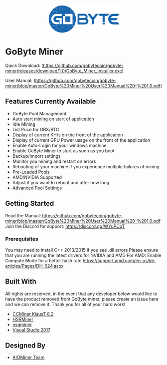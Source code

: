<p align="center">
  <img src="https://github.com/gobytecoin/gobyte-miner/blob/master/GoByte-Logo.png">
</p>

# GoByte Miner
Quick Download: (https://github.com/gobytecoin/gobyte-miner/releases/download/1.0/GoByte_Miner_Installer.exe)

User Manual: (https://github.com/gobytecoin/gobyte-miner/blob/master/GoByte%20Miner%20User%20Manual%20-%201.0.pdf)

## Features Currently Available
 - GoByte Pool Management
 - Auto start mining on start of application
 - Idle Mining
 - List Price for GBX/BTC
 - Display of current KH/s on the front of the application
 - Display of current GPU Power usage on the front of the application 
 - Enable Auto-Login for your windows machine
 - Enable GoByte Miner  to start as soon as you boot 
 - Backup/Import settings
 - Monitor you mining and restart on errors
 - Rebooting of your machine if you experience multiple failures of mining
 - Pre-Loaded Pools
 - AMD/NVIDIA Supported
 - Adjust if you want to reboot and after how long
 - Advanced Pool Settings

## Getting Started
Read the Manual: https://github.com/gobytecoin/gobyte-miner/blob/master/GoByte%20Miner%20User%20Manual%20-%201.0.pdf
Join the Discord for support:  https://discord.gg/WYuPCqT

### Prerequisites

You may need to install C++ 2013/2015 if you see .dll errors
Please ensure that you are running the latest drivers for NVIDIA and AMD
For AMD: Enable Compute Mode for a better hash rate
https://support.amd.com/en-us/kb-articles/Pages/DH-024.aspx


## Built With
All rights are reserved, in the event that any developer below would like to have the product removed from GoByte miner, please create an issue here and we can remove it.  Thank you for all of your hard work!

* [CCMiner KlausT 8.2](https://github.com/KlausT/ccminer/releases)
* [HSRMiner](https://github.com/palginpav/hsrminer/tree/master/Neoscrypt%20algo/Windows)
* [nsgminer](https://github.com/ghostlander/nsgminer/releases)
* [Visual Studio 2017](https://www.visualstudio.com/downloads/)

## Designed By

* [AIOMiner Team](AIOminer.com)
